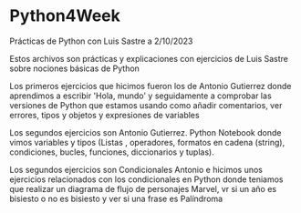 # Python4Week
Prácticas de Python con Luis Sastre a 2/10/2023

Estos archivos son prácticas y explicaciones con ejercicios de Luis Sastre sobre nociones básicas de Python 

Los primeros ejercicios que hicimos fueron los de Antonio Gutierrez donde aprendimos a escribir 'Hola, mundo' y seguidamente a comprobar las versiones de Python que estamos usando
como añadir comentarios, ver errores, tipos y objetos y expresiones de variables

Los segundos ejercicios son Antonio Gutierrez. Python Notebook donde vimos variables y tipos (Listas , operadores, formatos en cadena (string), condiciones, bucles, funciones, diccionarios y  tuplas).

Los segundos ejercicios son Condicionales Antonio e hicimos unos ejercicios relacionados con los condicionales en Python donde teniamos que realizar un diagrama de flujo de personajes Marvel, vr si un año es bisiesto o no es bisiesto y ver si una frase es Palíndroma


